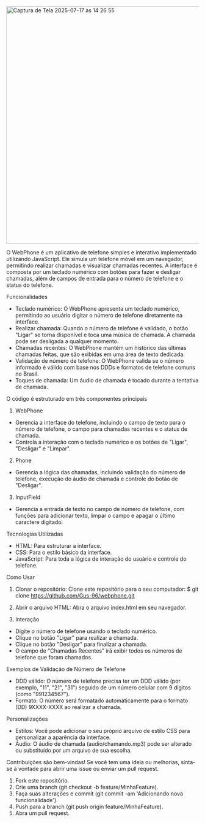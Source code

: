 <img width="1030" height="620" alt="Captura de Tela 2025-07-17 às 14 26 55" src="https://github.com/user-attachments/assets/033f2409-023c-4e0e-a45d-3513090f3a26" />

O WebPhone é um aplicativo de telefone simples e interativo implementado utilizando JavaScript. Ele simula um telefone móvel em um navegador, permitindo realizar chamadas 
e visualizar chamadas recentes. A interface é composta por um teclado numérico com botões para fazer e desligar chamadas, além de campos de entrada para o número de telefone 
e o status do telefone.

Funcionalidades
- Teclado numérico: O WebPhone apresenta um teclado numérico, permitindo ao usuário digitar o número de telefone diretamente na interface.
- Realizar chamada: Quando o número de telefone é validado, o botão "Ligar" se torna disponível e toca uma música de chamada. A chamada pode ser desligada a qualquer momento.
- Chamadas recentes: O WebPhone mantém um histórico das últimas chamadas feitas, que são exibidas em uma área de texto dedicada.
- Validação de número de telefone: O WebPhone valida se o número informado é válido com base nos DDDs e formatos de telefone comuns no Brasil.
- Toques de chamada: Um áudio de chamada é tocado durante a tentativa de chamada.
  
O código é estruturado em três componentes principais
1. WebPhone
- Gerencia a interface do telefone, incluindo o campo de texto para o número de telefone, o campo para chamadas recentes e o status de chamada.
- Controla a interação com o teclado numérico e os botões de "Ligar", "Desligar" e "Limpar".

2. Phone
- Gerencia a lógica das chamadas, incluindo validação do número de telefone, execução do áudio de chamada e controle do botão de "Desligar".

3. InputField
- Gerencia a entrada de texto no campo de número de telefone, com funções para adicionar texto, limpar o campo e apagar o último caractere digitado.

Tecnologias Utilizadas
- HTML: Para estruturar a interface.
- CSS: Para o estilo básico da interface.
- JavaScript: Para toda a lógica de interação do usuário e controle do telefone.

Como Usar
1. Clonar o repositório: Clone este repositório para o seu computador:
$ git clone https://github.com/Gus-96/webphone.git

2. Abrir o arquivo HTML: Abra o arquivo index.html em seu navegador.

3. Interação
- Digite o número de telefone usando o teclado numérico.
- Clique no botão "Ligar" para realizar a chamada.
- Clique no botão "Desligar" para finalizar a chamada.
- O campo de "Chamadas Recentes" irá exibir todos os números de telefone que foram chamados.

Exemplos de Validação de Número de Telefone
- DDD válido: O número de telefone precisa ter um DDD válido (por exemplo, "11", "21", "31") seguido de um número celular com 9 dígitos (como "991234567").
- Formato: O número será formatado automaticamente para o formato (DD) 9XXXX-XXXX ao realizar a chamada.

Personalizações
- Estilos: Você pode adicionar o seu próprio arquivo de estilo CSS para personalizar a aparência da interface.
- Áudio: O áudio de chamada (audio/chamando.mp3) pode ser alterado ou substituído por um arquivo de sua escolha.

Contribuições são bem-vindas! Se você tem uma ideia ou melhorias, sinta-se à vontade para abrir uma issue ou enviar um pull request.
1. Fork este repositório.
2. Crie uma branch (git checkout -b feature/MinhaFeature).
3. Faça suas alterações e commit (git commit -am 'Adicionando nova funcionalidade').
4. Push para a branch (git push origin feature/MinhaFeature).
5. Abra um pull request.
